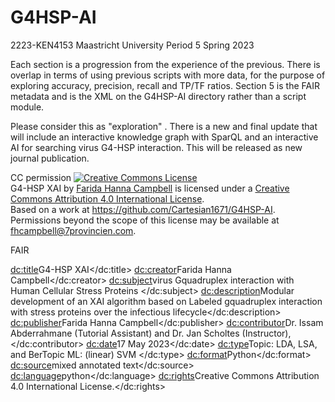 # G4HSP-AI
2223-KEN4153 Maastricht University Period 5 Spring 2023

Each section is a progression from the experience of the previous.
There is overlap in terms of using previous scripts with more data, for the purpose of exploring accuracy, precision, recall and TP/TF ratios.
Section 5 is the FAIR metadata  and is the XML on the G4HSP-AI directory rather than  a script module.

Please consider this as "exploration" .
There is a new and final update that will include an interactive knowledge graph with SparQL and an interactive AI for searching virus G4-HSP interaction. This will be released as  new journal publication. 

CC permission
<a rel="license" href="http://creativecommons.org/licenses/by/4.0/"><img alt="Creative Commons License" style="border-width:0" src="https://i.creativecommons.org/l/by/4.0/88x31.png" /></a><br /><span xmlns:dct="http://purl.org/dc/terms/" href="http://purl.org/dc/dcmitype/Text" property="dct:title" rel="dct:type">G4-HSP XAI</span> by <a xmlns:cc="http://creativecommons.org/ns#" href="g4HSP.bio" property="cc:attributionName" rel="cc:attributionURL">Farida Hanna Campbell</a> is licensed under a <a rel="license" href="http://creativecommons.org/licenses/by/4.0/">Creative Commons Attribution 4.0 International License</a>.<br />Based on a work at <a xmlns:dct="http://purl.org/dc/terms/" href="https://github.com/Cartesian1671/G4HSP-AI" rel="dct:source">https://github.com/Cartesian1671/G4HSP-AI</a>.<br />Permissions beyond the scope of this license may be available at <a xmlns:cc="http://creativecommons.org/ns#" href="fhcampbell@7provincien.com" rel="cc:morePermissions">fhcampbell@7provincien.com</a>.


FAIR
<?xml version="1.0" encoding="UTF-8"?>

<metadata
xmlns:xsi="http://www.w3.org/2001/XMLSchema-instance"
xmlns:dc="http://purl.org/dc/elements/1.1/">
<dc:title>G4-HSP XAI</dc:title>
<dc:creator>Farida Hanna Campbell</dc:creator>
<dc:subject>virus Gquadruplex interaction with Human Cellular Stress Proteins  </dc:subject>
<dc:description>Modular development of an XAI algorithm based on
Labeled gquadruplex interaction with stress proteins over the infectious lifecycle</dc:description>
<dc:publisher>Farida Hanna Campbell</dc:publisher>
<dc:contributor>Dr. Issam Abderrahmane (Tutorial Assistant) and Dr. Jan Scholtes (Instructor), </dc:contributor>
<dc:date>17 May 2023</dc:date>
<dc:type>Topic: LDA, LSA, and BerTopic  ML: (linear) SVM </dc:type>
<dc:format>Python</dc:format>
<dc:source>mixed annotated text</dc:source>
<dc:language>python</dc:language>
<dc:rights>Creative Commons Attribution 4.0 International License.</dc:rights>

</metadata>

